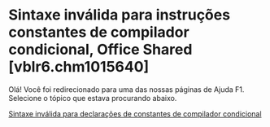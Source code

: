 
# Sintaxe inválida para instruções constantes de compilador condicional, Office Shared [vblr6.chm1015640]

Olá! Você foi redirecionado para uma das nossas páginas de Ajuda F1. Selecione o tópico que estava procurando abaixo.

[Sintaxe inválida para declarações de constantes de compilador condicional](http://msdn.microsoft.com/library/815e6833-9813-5341-838d-55e0b4a4aae5%28Office.15%29.aspx)
